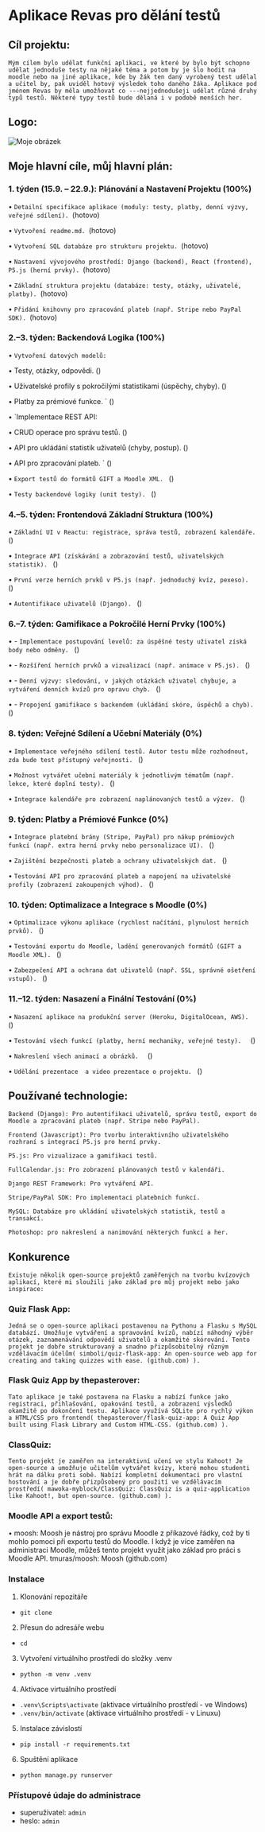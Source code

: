 # Aplikace Revas pro dělání testů
## Cíl projektu:
`Mým cílem bylo udělat funkční aplikaci, ve které by bylo být schopno udělat jednoduše testy na nějaké téma a potom by je šlo hodit na moodle nebo na jiné aplikace, kde by žák ten daný vyrobený test udělal a učitel by, pak uviděl hotový výsledek toho daného žáka. Aplikace pod jménem Revas by měla umožňovat co ---nejjednodušeji udělat různé druhy typů testů. Některé typy testů bude dělaná i v podobě menších her.`

## Logo:
![Moje obrázek](logoRevas.png)

## Moje hlavní cíle, můj hlavní plán:
### 1. týden (15.9. – 22.9.): Plánování a Nastavení Projektu (100%)

•	`Detailní specifikace aplikace (moduly: testy, platby, denní výzvy, veřejné sdílení). `(hotovo)

•	`Vytvoření readme.md. `(hotovo)

•	`Vytvoření SQL databáze pro strukturu projektu. `(hotovo)

•	`Nastavení vývojového prostředí: Django (backend), React (frontend), P5.js (herní prvky). `(hotovo)

•	`Základní struktura projektu (databáze: testy, otázky, uživatelé, platby). `(hotovo)

•	`Přidání knihovny pro zpracování plateb (např. Stripe nebo PayPal SDK). `(hotovo)

### 2.–3. týden: Backendová Logika (100%)

•	`Vytvoření datových modelů: `

•	Testy, otázky, odpovědi. ()

•	Uživatelské profily s pokročilými statistikami (úspěchy, chyby). ()

•	Platby za prémiové funkce. ` ()

•	`Implementace REST API: 

•	CRUD operace pro správu testů. ()

•	API pro ukládání statistik uživatelů (chyby, postup). ()

•	API pro zpracování plateb. ` ()

•	`Export testů do formátů GIFT a Moodle XML. ` ()

•	`Testy backendové logiky (unit testy). ` ()

### 4.–5. týden: Frontendová Základní Struktura (100%)

•	`Základní UI v Reactu: registrace, správa testů, zobrazení kalendáře. ` ()

•	`Integrace API (získávání a zobrazování testů, uživatelských statistik). ` ()

•	`První verze herních prvků v P5.js (např. jednoduchý kvíz, pexeso). ` ()

•	`Autentifikace uživatelů (Django). ` ()

### 6.–7. týden: Gamifikace a Pokročilé Herní Prvky (100%)

•	- `Implementace postupování levelů: za úspěšné testy uživatel získá body nebo odměny. ` ()

•	- `Rozšíření herních prvků a vizualizací (např. animace v P5.js). ` ()

•	- `Denní výzvy: sledování, v jakých otázkách uživatel chybuje, a vytváření denních kvízů pro opravu chyb. ` ()

•	- `Propojení gamifikace s backendem (ukládání skóre, úspěchů a chyb). ` ()

### 8. týden: Veřejné Sdílení a Učební Materiály (0%)

•	`Implementace veřejného sdílení testů. Autor testu může rozhodnout, zda bude test přístupný veřejnosti. ` ()

•	`Možnost vytvářet učební materiály k jednotlivým tématům (např. lekce, které doplní testy). ` ()

•	`Integrace kalendáře pro zobrazení naplánovaných testů a výzev. ` ()

### 9. týden: Platby a Prémiové Funkce (0%)

•	`Integrace platební brány (Stripe, PayPal) pro nákup prémiových funkcí (např. extra herní prvky nebo personalizace UI). ` ()

•	`Zajištění bezpečnosti plateb a ochrany uživatelských dat. ` ()

•	`Testování API pro zpracování plateb a napojení na uživatelské profily (zobrazení zakoupených výhod). ` ()

### 10. týden: Optimalizace a Integrace s Moodle (0%)

•	`Optimalizace výkonu aplikace (rychlost načítání, plynulost herních prvků). ` ()

•	`Testování exportu do Moodle, ladění generovaných formátů (GIFT a Moodle XML). ` ()

•	`Zabezpečení API a ochrana dat uživatelů (např. SSL, správné ošetření vstupů). ` ()

### 11.–12. týden: Nasazení a Finální Testování (0%)

•	`Nasazení aplikace na produkční server (Heroku, DigitalOcean, AWS). ` ()

•	`Testování všech funkcí (platby, herní mechaniky, veřejné testy).  ` ()

•	`Nakreslení všech animací a obrázků.  ` ()

•	`Udělání prezentace  a video prezentace o projektu. ` ()


## Používané technologie:

`Backend (Django): Pro autentifikaci uživatelů, správu testů, export do Moodle a zpracování plateb (např. Stripe nebo PayPal). `

`Frontend (Javascript): Pro tvorbu interaktivního uživatelského rozhraní s integrací P5.js pro herní prvky. `

`P5.js: Pro vizualizace a gamifikaci testů. `

`FullCalendar.js: Pro zobrazení plánovaných testů v kalendáři. `

`Django REST Framework: Pro vytváření API.`

`Stripe/PayPal SDK: Pro implementaci platebních funkcí. `

`MySQL: Databáze pro ukládání uživatelských statistik, testů a transakcí. `

`Photoshop: pro nakreslení a nanimování některých funkcí a her. `

## Konkurence
`Existuje několik open-source projektů zaměřených na tvorbu kvízových aplikací, které mi sloužili jako základ pro můj projekt nebo jako inspirace: 
`
### Quiz Flask App:
   
`Jedná se o open-source aplikaci postavenou na Pythonu a Flasku s MySQL databází. Umožňuje vytváření a spravování kvízů, nabízí náhodný výběr otázek, zaznamenávání odpovědí uživatelů a okamžité skórování. Tento projekt je dobře strukturovaný a snadno přizpůsobitelný různým vzdělávacím účelům(
simboli/quiz-flask-app: An open-source web app for creating and taking quizzes with ease. (github.com)
). `

### Flask Quiz App by thepasterover:

`Tato aplikace je také postavena na Flasku a nabízí funkce jako registraci, přihlašování, opakování testů, a zobrazení výsledků okamžitě po dokončení testu. Aplikace využívá SQLite pro rychlý výkon a HTML/CSS pro frontend(
thepasterover/flask-quiz-app: A Quiz App built using Flask Library and Custom HTML-CSS. (github.com)
). `

### ClassQuiz:

`Tento projekt je zaměřen na interaktivní učení ve stylu Kahoot! Je open-source a umožňuje učitelům vytvářet kvízy, které mohou studenti hrát na dálku proti sobě. Nabízí kompletní dokumentaci pro vlastní hostování a je dobře přizpůsobený pro použití ve vzdělávacím prostředí(
mawoka-myblock/ClassQuiz: ClassQuiz is a quiz-application like Kahoot!, but open-source. (github.com)
). `

### Moodle API a export testů:

•	moosh: Moosh je nástroj pro správu Moodle z příkazové řádky, což by ti mohlo pomoci při exportu testů do Moodle. I když je více zaměřen na administraci Moodle, můžeš tento projekt využít jako základ pro práci s Moodle API.
tmuras/moosh: Moosh (github.com)

### Instalace
1. Klonování repozitáře
- `git clone`
2. Přesun do adresáře webu
- `cd`
3. Vytvoření virtuálního prostředí do složky .venv
- `python -m venv .venv`
4. Aktivace virtuálního prostředí 
- `.venv\Scripts\activate` (aktivace virtuálního prostředí - ve Windows)
- `.venv/bin/activate` (aktivace virtuálního prostředí - v Linuxu)
5. Instalace závislostí
- `pip install -r requirements.txt`
6. Spuštění aplikace
- `python manage.py runserver`

### Přístupové údaje do administrace
- superuživatel: `admin`
- heslo: `admin`
